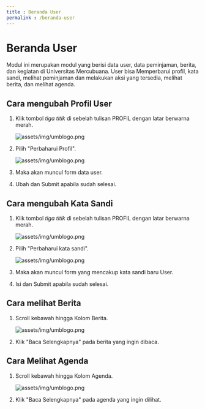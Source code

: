 ```yaml
---
title : Beranda User
permalink : /beranda-user
---
```


# Beranda User

Modul ini merupakan modul yang berisi data user, data peminjaman, berita, dan kegiatan di Universitas Mercubuana. User bisa Memperbarui profil, kata sandi, melihat peminjaman dan melakukan aksi yang tersedia, melihat berita, dan melihat agenda.

## Cara mengubah Profil User
1. Klik tombol _tiga titik_ di sebelah tulisan PROFIL dengan latar berwarna merah.

	![assets/img/umblogo.png](../assets/img/user-beranda-titik-tiga-profil.png)
2. Pilih "Perbaharui Profil".

	![assets/img/umblogo.png](../assets/img/user-beranda-card-kebuka.png)
3. Maka akan muncul form data user.
4. Ubah dan Submit apabila sudah selesai.

## Cara mengubah Kata Sandi
1. Klik tombol _tiga titik_ di sebelah tulisan PROFIL dengan latar berwarna merah.

	![assets/img/umblogo.png](../assets/img/user-beranda-titik-tiga-profil.png)
2. Pilih "Perbaharui kata sandi".

	![assets/img/umblogo.png](../assets/img/user-beranda-card-kebuka.png)
3. Maka akan muncul form yang mencakup kata sandi baru User.
4. Isi dan Submit apabila sudah selesai.

## Cara melihat Berita
1. Scroll kebawah hingga Kolom Berita.

	![assets/img/umblogo.png](../assets/img/user-beranda-berita.png)
2. Klik "Baca Selengkapnya" pada berita yang ingin dibaca.

## Cara Melihat Agenda
1. Scroll kebawah hingga Kolom Agenda.

	![assets/img/umblogo.png](../assets/img/user-beranda-agenda.png)
2. Klik "Baca Selengkapnya" pada agenda yang ingin dilihat.